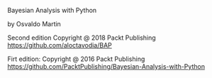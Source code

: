 Bayesian Analysis with Python

by Osvaldo Martin


Second edition
Copyright @ 2018 Packt Publishing
https://github.com/aloctavodia/BAP



Firt edition:
Copyright @ 2016 Packt Publishing
https://github.com/PacktPublishing/Bayesian-Analysis-with-Python









